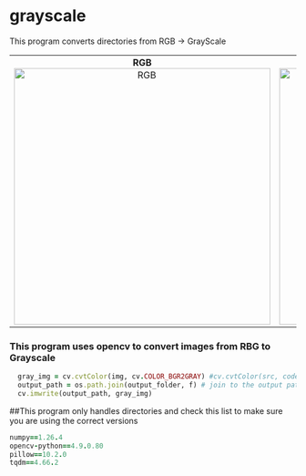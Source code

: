 # grayscale
This program converts directories from RGB -> GrayScale 

<table>
  <tr>
    <td align="center">
      <b>RGB</b><br>
      <img src="https://github.com/AlessandroB1298/grayscale/assets/98426727/f35a9a21-3dfa-4dce-8afc-71a2d61abd0c" width="450" alt="RGB" />
    </td>
    <td align="center">
      <b>Grayscale</b><br>
      <img src="https://github.com/AlessandroB1298/grayscale/assets/98426727/fd9ad28a-2743-40dd-825e-c9aacaca20fd" width="450" alt="Grayscale" />
    </td>
  </tr>
</table>


### This program uses opencv to convert images from RBG to Grayscale 
```ruby
  gray_img = cv.cvtColor(img, cv.COLOR_BGR2GRAY) #cv.cvtColor(src, code[, dst[, dstCn]]) -> dst
  output_path = os.path.join(output_folder, f) # join to the output path
  cv.imwrite(output_path, gray_img)

```
##This program only handles directories and check this list to make sure you are using the correct versions

```ruby
numpy==1.26.4
opencv-python==4.9.0.80
pillow==10.2.0
tqdm==4.66.2

```
